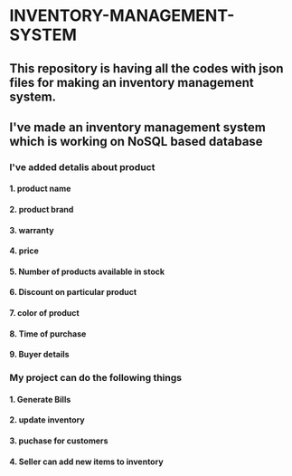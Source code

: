 # INVENTORY-MANAGEMENT-SYSTEM
## This repository is having all the codes with json files for making an inventory management system.
## I've made an inventory management system which is working on NoSQL based database

### I've added detalis about product
#### 1. product name
#### 2. product brand
#### 3. warranty
#### 4. price
#### 5. Number of products available in stock
#### 6. Discount on particular product
#### 7. color of product
#### 8. Time of purchase
#### 9. Buyer details 
### My project can do the following things 
#### 1. Generate Bills
#### 2. update inventory
#### 3. puchase for customers
#### 4. Seller can add new items to inventory
